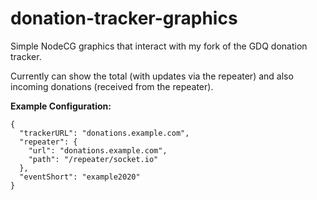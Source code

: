 # donation-tracker-graphics
Simple NodeCG graphics that interact with my fork of the GDQ donation tracker.

Currently can show the total (with updates via the repeater) and also incoming donations (received from the repeater).

**Example Configuration:**
```
{
  "trackerURL": "donations.example.com",
  "repeater": {
    "url": "donations.example.com",
    "path": "/repeater/socket.io"
  },
  "eventShort": "example2020"
}
```
